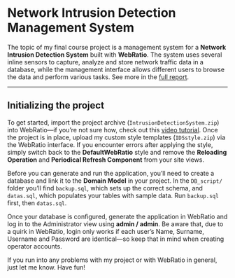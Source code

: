 # Network Intrusion Detection Management System

The topic of my final course project is a management system for a **Network Intrusion Detection System** built with **WebRatio**. The system uses several inline sensors to capture, analyze and store network traffic data in a database, while the management interface allows different users to browse the data and perform various tasks. See more in the [full report](ASE_Project_Report.pdf).

---

## Initializing the project

To get started, import the project archive (`IntrusionDetectionSystem.zip`) into WebRatio—if you’re not sure how, check out this [video tutorial](https://my.webratio.com/learn/learningobject/organize-the-workspace-v-72?cbck=wrReq87824). Once the project is in place, upload my custom style templates (`IDSstyle.zip`) via the WebRatio interface. If you encounter errors after applying the style, simply switch back to the **DefaultWebRatio** style and remove the **Reloading Operation** and **Periodical Refresh Component** from your site views.

Before you can generate and run the application, you’ll need to create a database and link it to the **Domain Model** in your project. In the `DB_script/` folder you’ll find `backup.sql`, which sets up the correct schema, and `datas.sql`, which populates your tables with sample data. Run `backup.sql` first, then `datas.sql`.

Once your database is configured, generate the application in WebRatio and log in to the Administrator view using **admin / admin**. Be aware that, due to a quirk in WebRatio, login only works if each user’s Name, Surname, Username and Password are identical—so keep that in mind when creating operator accounts.

If you run into any problems with my project or with WebRatio in general, just let me know. Have fun!
